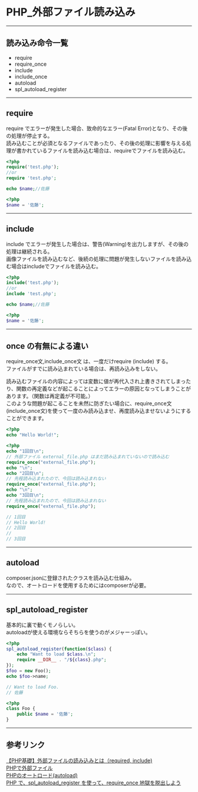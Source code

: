 # PHP_外部ファイル読み込み

---

## 読み込み命令一覧

- require  
- require_once  
- include  
- include_once  
- autoload  
- spl_autoload_register  

---

## require

require でエラーが発生した場合、致命的なエラー(Fatal Error)となり、その後の処理が停止する。  
読み込むことが必須となるファイルであったり、その後の処理に影響を与える処理が書かれているファイルを読み込む場合は、requireでファイルを読み込む。  

``` php
<?php
require('test.php');
//or
require 'test.php';

echo $name;//佐藤
```

``` php : test.php
<?php
$name = '佐藤';
```

---

## include

include でエラーが発生した場合は、警告(Warning)を出力しますが、その後の処理は継続される。  
画像ファイルを読み込むなど、後続の処理に問題が発生しないファイルを読み込む場合はincludeでファイルを読み込む。  

``` php
<?php
include('test.php');
//or
include 'test.php';

echo $name;//佐藤
```

``` php : test.php
<?php
$name = '佐藤';
```

---

## once の有無による違い

require_once文,include_once文 は、一度だけrequire (include) する。  
ファイルがすでに読み込まれている場合は、再読み込みをしない。  

読み込むファイルの内容によっては変数に値が再代入され上書きされてしまったり、関数の再定義などが起こることによってエラーの原因となってしまうことがあります。（関数は再定義が不可能。）  
このような問題が起こることを未然に防ぎたい場合に、require_once文 (include_once文)を使って一度のみ読み込ませ、再度読み込ませないようにすることができます。  

``` php : external_file.php
<?php
echo "Hello World!";
```

``` php
<?php 
echo "1回目\n";
// 外部ファイル external_file.php はまだ読み込まれていないので読み込む
require_once("external_file.php");
echo "\n";
echo "2回目\n";
// 先程読み込まれたので、今回は読み込まれない
require_once("external_file.php");
echo "\n";
echo "3回目\n";
// 先程読み込まれたので、今回は読み込まれない
require_once("external_file.php");

// 1回目
// Hello World!
// 2回目
// 
// 3回目
```

---

## autoload

composer.jsonに登録されたクラスを読み込む仕組み。  
なので、オートロードを使用するためにはcomposerが必要。  

---

## spl_autoload_register

基本的に裏で動くモノらしい。  
autoloadが使える環境ならそちらを使うのがメジャーっぽい。  

``` php
<?php
spl_autoload_register(function($class) {
    echo "Want to load $class.\n";
    require __DIR__ . "/${class}.php";
});
$foo = new Foo();
echo $foo->name;

// Want to load Foo.
// 佐藤
```

``` php : Foo.php
<?php
class Foo {
    public $name = '佐藤';
}
```

---

## 参考リンク

[【PHP基礎】外部ファイルの読み込みとは（required, include)](https://tech.pjin.jp/blog/2020/12/30/php5_1_1/)  
[PHPで外部ファイル](https://qiita.com/nogson/items/db15d6e35433154fce8e)  
[PHPのオートロード(autoload)](https://qiita.com/atwata/items/5ba72d3d881a81227c2a)  
[PHP で、spl_autoload_register を使って、require_once 地獄を脱出しよう](https://qiita.com/misogi@github/items/8d02f2eac9a91b4e6215)  

